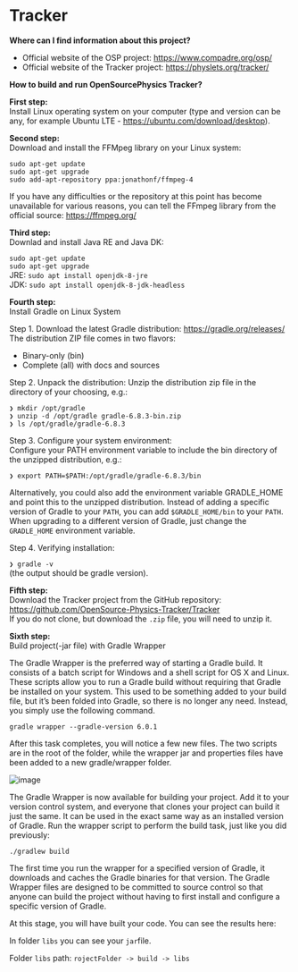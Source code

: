 # Tracker

<b>Where can I find information about this project?</b>

- Official website of the OSP project: https://www.compadre.org/osp/<br>
- Official website of the Tracker project: https://physlets.org/tracker/


<b>How to build and run OpenSourcePhysics Tracker?</b>

<b>First step:</b><br>
Install Linux operating system on your computer (type and version can be any, for example Ubuntu LTE - https://ubuntu.com/download/desktop).

<b>Second step:</b><br>
Download and install the FFMpeg library on your Linux system:

`sudo apt-get update`<br>
`sudo apt-get upgrade`<br>
`sudo add-apt-repository ppa:jonathonf/ffmpeg-4`<br>

If you have any difficulties or the repository at this point has become unavailable for various reasons, you can tell the FFmpeg library from the official source: https://ffmpeg.org/

<b>Third step:</b><br>
Downlad and install Java RE and Java DK:

`sudo apt-get update`<br>
`sudo apt-get upgrade`<br>
JRE:
`sudo apt install openjdk-8-jre`<br>
JDK:
`sudo apt install openjdk-8-jdk-headless`<br>

<b>Fourth step:</b><br>
Install Gradle on Linux System

Step 1. Download the latest Gradle distribution: https://gradle.org/releases/
The distribution ZIP file comes in two flavors:
- Binary-only (bin)
- Complete (all) with docs and sources

Step 2. Unpack the distribution:
Unzip the distribution zip file in the directory of your choosing, e.g.:<br>

`❯ mkdir /opt/gradle`<br>
`❯ unzip -d /opt/gradle gradle-6.8.3-bin.zip`<br>
`❯ ls /opt/gradle/gradle-6.8.3`<br>

Step 3. Configure your system environment:<br>
Configure your PATH environment variable to include the bin directory of the unzipped distribution, e.g.:<br>

`❯ export PATH=$PATH:/opt/gradle/gradle-6.8.3/bin`<br>

Alternatively, you could also add the environment variable GRADLE_HOME and point this to the unzipped distribution. Instead of adding a specific version of Gradle to your `PATH`, you can add `$GRADLE_HOME/bin` to your `PATH`. When upgrading to a different version of Gradle, just change the `GRADLE_HOME` environment variable.

Step 4. Verifying installation:<br>

`❯ gradle -v`<br>
(the output should be gradle version).<br>

<b>Fifth step:</b><br>
Download the Tracker project from the GitHub repository: https://github.com/OpenSource-Physics-Tracker/Tracker <br>
If you do not clone, but download the `.zip` file, you will need to unzip it. <br>

<b>Sixth step:</b><br>
Build project(-jar file) with Gradle Wrapper

The Gradle Wrapper is the preferred way of starting a Gradle build. It consists of a batch script for Windows and a shell script for OS X and Linux. These scripts allow you to run a Gradle build without requiring that Gradle be installed on your system. This used to be something added to your build file, but it’s been folded into Gradle, so there is no longer any need. Instead, you simply use the following command.<br>

`gradle wrapper --gradle-version 6.0.1`

After this task completes, you will notice a few new files. The two scripts are in the root of the folder, while the wrapper jar and properties files have been added to a new gradle/wrapper folder.<br>

![image](https://user-images.githubusercontent.com/49695119/113479123-c7ea6f80-9495-11eb-962f-6bebb749be9c.png)
            
The Gradle Wrapper is now available for building your project. Add it to your version control system, and everyone that clones your project can build it just the same. It can be used in the exact same way as an installed version of Gradle. Run the wrapper script to perform the build task, just like you did previously:<br>

`./gradlew build`<br>

The first time you run the wrapper for a specified version of Gradle, it downloads and caches the Gradle binaries for that version. The Gradle Wrapper files are designed to be committed to source control so that anyone can build the project without having to first install and configure a specific version of Gradle.<br>

At this stage, you will have built your code. You can see the results here:<br>

In folder `libs` you can see your `jar`file.<br>

Folder `libs` path: `rojectFolder -> build -> libs`<br>

        
